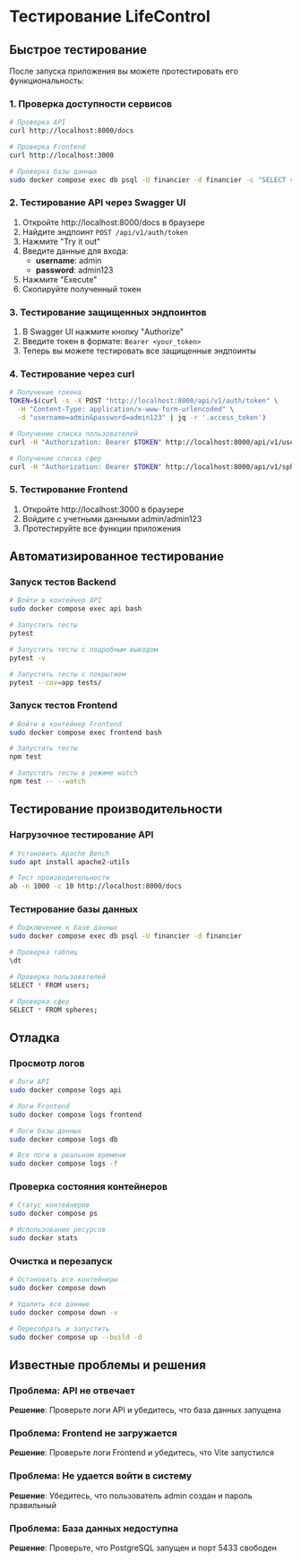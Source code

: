 # Тестирование LifeControl

## Быстрое тестирование

После запуска приложения вы можете протестировать его функциональность:

### 1. Проверка доступности сервисов

```bash
# Проверка API
curl http://localhost:8000/docs

# Проверка Frontend
curl http://localhost:3000

# Проверка базы данных
sudo docker compose exec db psql -U financier -d financier -c "SELECT version();"
```

### 2. Тестирование API через Swagger UI

1. Откройте http://localhost:8000/docs в браузере
2. Найдите эндпоинт `POST /api/v1/auth/token`
3. Нажмите "Try it out"
4. Введите данные для входа:
   - **username**: admin
   - **password**: admin123
5. Нажмите "Execute"
6. Скопируйте полученный токен

### 3. Тестирование защищенных эндпоинтов

1. В Swagger UI нажмите кнопку "Authorize"
2. Введите токен в формате: `Bearer <your_token>`
3. Теперь вы можете тестировать все защищенные эндпоинты

### 4. Тестирование через curl

```bash
# Получение токена
TOKEN=$(curl -s -X POST "http://localhost:8000/api/v1/auth/token" \
  -H "Content-Type: application/x-www-form-urlencoded" \
  -d "username=admin&password=admin123" | jq -r '.access_token')

# Получение списка пользователей
curl -H "Authorization: Bearer $TOKEN" http://localhost:8000/api/v1/users/

# Получение списка сфер
curl -H "Authorization: Bearer $TOKEN" http://localhost:8000/api/v1/spheres/
```

### 5. Тестирование Frontend

1. Откройте http://localhost:3000 в браузере
2. Войдите с учетными данными admin/admin123
3. Протестируйте все функции приложения

## Автоматизированное тестирование

### Запуск тестов Backend

```bash
# Войти в контейнер API
sudo docker compose exec api bash

# Запустить тесты
pytest

# Запустить тесты с подробным выводом
pytest -v

# Запустить тесты с покрытием
pytest --cov=app tests/
```

### Запуск тестов Frontend

```bash
# Войти в контейнер Frontend
sudo docker compose exec frontend bash

# Запустить тесты
npm test

# Запустить тесты в режиме watch
npm test -- --watch
```

## Тестирование производительности

### Нагрузочное тестирование API

```bash
# Установить Apache Bench
sudo apt install apache2-utils

# Тест производительности
ab -n 1000 -c 10 http://localhost:8000/docs
```

### Тестирование базы данных

```bash
# Подключение к базе данных
sudo docker compose exec db psql -U financier -d financier

# Проверка таблиц
\dt

# Проверка пользователей
SELECT * FROM users;

# Проверка сфер
SELECT * FROM spheres;
```

## Отладка

### Просмотр логов

```bash
# Логи API
sudo docker compose logs api

# Логи Frontend
sudo docker compose logs frontend

# Логи базы данных
sudo docker compose logs db

# Все логи в реальном времени
sudo docker compose logs -f
```

### Проверка состояния контейнеров

```bash
# Статус контейнеров
sudo docker compose ps

# Использование ресурсов
sudo docker stats
```

### Очистка и перезапуск

```bash
# Остановить все контейнеры
sudo docker compose down

# Удалить все данные
sudo docker compose down -v

# Пересобрать и запустить
sudo docker compose up --build -d
```

## Известные проблемы и решения

### Проблема: API не отвечает
**Решение**: Проверьте логи API и убедитесь, что база данных запущена

### Проблема: Frontend не загружается
**Решение**: Проверьте логи Frontend и убедитесь, что Vite запустился

### Проблема: Не удается войти в систему
**Решение**: Убедитесь, что пользователь admin создан и пароль правильный

### Проблема: База данных недоступна
**Решение**: Проверьте, что PostgreSQL запущен и порт 5433 свободен 